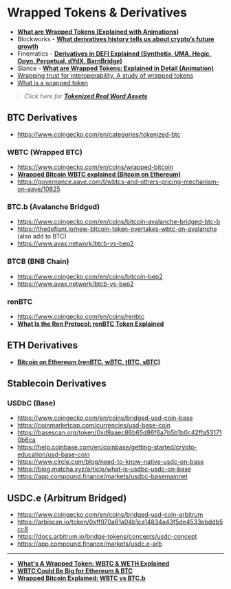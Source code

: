 # Wrapped Tokens & Derivatives

 - [**What are Wrapped Tokens (Explained with Animations)**](https://www.youtube.com/watch?v=DuwQ6NuPQp4)
 - Blockworks - [**What derivatives history tells us about crypto’s future growth**](https://blockworks.co/news/derivatives-history-cryptos-future-growth)
 - Finematics - [**Derivatives in DEFI Explained (Synthetix, UMA, Hegic, Opyn, Perpetual, dYdX, BarnBridge)**](https://www.youtube.com/watch?v=QxoqPZRw9y4)
 - Slance - [**What are Wrapped Tokens: Explained in Detail (Animation)**](https://www.youtube.com/watch?v=SjdJWr8hgRY)
 - [Wrapping trust for interoperability. A study of wrapped tokens](https://arxiv.org/ftp/arxiv/papers/2109/2109.06847.pdf)
 - [What is a wrapped token](https://learn.radixdlt.com/article/what-is-a-wrapped-token)

> _Click here for [**Tokenized Real Word Assets**](https://github.com/travisfont/Inside-the-Blocks/blob/main/DeFi/Tokenized%20Real%20Word%20Assets.md)_

## BTC Derivatives
 - https://www.coingecko.com/en/categories/tokenized-btc
### WBTC (Wrapped BTC)
 - https://www.coingecko.com/en/coins/wrapped-bitcoin
 - [**Wrapped Bitcoin WBTC explained (Bitcoin on Ethereum)**](https://www.youtube.com/watch?v=ogm-BWbXvnU)
 - https://governance.aave.com/t/wbtcs-and-others-pricing-mechanism-on-aave/10825
### BTC.b (Avalanche Bridged)
 - https://www.coingecko.com/en/coins/bitcoin-avalanche-bridged-btc-b
 - https://thedefiant.io/new-bitcoin-token-overtakes-wbtc-on-avalanche (also add to BTC)
 - https://www.avax.network/btcb-vs-bep2
### BTCB (BNB Chain)
- https://www.coingecko.com/en/coins/bitcoin-bep2
- https://www.avax.network/btcb-vs-bep2
### renBTC
 - https://www.coingecko.com/en/coins/renbtc
 - [**What Is the Ren Protocol: renBTC Token Explained**](https://www.youtube.com/watch?v=mdoc-Qcc2-8)


## ETH Derivatives

- [**Bitcoin on Ethereum (renBTC, wBTC, tBTC, sBTC)**](https://www.youtube.com/watch?v=iExly7FGKAQ)

## Stablecoin Derivatives

### USDbC (Base)
 - https://www.coingecko.com/en/coins/bridged-usd-coin-base
 - https://coinmarketcap.com/currencies/usd-base-coin
 - https://basescan.org/token/0xd9aaec86b65d86f6a7b5b1b0c42ffa531710b6ca
 - https://help.coinbase.com/en/coinbase/getting-started/crypto-education/usd-base-coin
 - https://www.circle.com/blog/need-to-know-native-usdc-on-base
 - https://blog.matcha.xyz/article/what-is-usdbc-usdc-on-base
 - https://app.compound.finance/markets/usdbc-basemainnet

## USDC.e (Arbitrum Bridged)
 - https://www.coingecko.com/en/coins/bridged-usd-coin-arbitrum
 - https://arbiscan.io/token/0xff970a61a04b1ca14834a43f5de4533ebddb5cc8
 - https://docs.arbitrum.io/bridge-tokens/concepts/usdc-concept
 - https://app.compound.finance/markets/usdc.e-arb

---


- [**What's A Wrapped Token: WBTC & WETH Explained**](https://www.youtube.com/watch?v=hhuJRsv9ao8)
- [**WBTC Could Be Big for Ethereum & BTC**](https://www.youtube.com/watch?v=1Wqs278hN6M)
- [**Wrapped Bitcoin Explained: WBTC vs BTC.b**](https://www.youtube.com/watch?v=onBJAZDVMUc)
